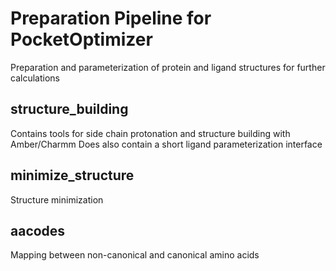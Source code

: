 # Preparation Pipeline for PocketOptimizer

Preparation and parameterization of protein and ligand structures for further calculations

## structure_building

Contains tools for side chain protonation and structure building with Amber/Charmm
Does also contain a short ligand parameterization interface

## minimize_structure

Structure minimization

## aacodes

Mapping between non-canonical and canonical amino acids